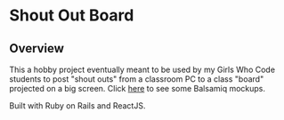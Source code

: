 # Shout Out Board
## Overview
This a hobby project eventually meant to be used by my Girls Who Code students to post "shout outs" from a classroom PC to a class "board" projected on a big screen. Click [here](http://imgur.com/a/sF33D) to see some Balsamiq mockups.

Built with Ruby on Rails and ReactJS.
